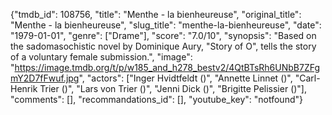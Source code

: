 {"tmdb_id": 108756, "title": "Menthe - la bienheureuse", "original_title": "Menthe - la bienheureuse", "slug_title": "menthe-la-bienheureuse", "date": "1979-01-01", "genre": ["Drame"], "score": "7.0/10", "synopsis": "Based on the sadomasochistic novel by Dominique Aury, \"Story of O\", tells the story of a voluntary female submission.", "image": "https://image.tmdb.org/t/p/w185_and_h278_bestv2/4QtBTsRh6UNbB7ZFgmY2D7fFwuf.jpg", "actors": ["Inger Hvidtfeldt ()", "Annette Linnet ()", "Carl-Henrik Trier ()", "Lars von Trier ()", "Jenni Dick ()", "Brigitte Pelissier ()"], "comments": [], "recommandations_id": [], "youtube_key": "notfound"}